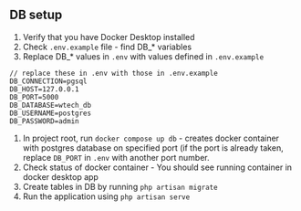## DB setup

1. Verify that you have Docker Desktop installed
2. Check `.env.example` file - find DB_* variables
3. Replace DB_* values in `.env` with values defined in `.env.example`

```
// replace these in .env with those in .env.example
DB_CONNECTION=pgsql
DB_HOST=127.0.0.1
DB_PORT=5000
DB_DATABASE=wtech_db
DB_USERNAME=postgres
DB_PASSWORD=admin
```

1. In project root, run `docker compose up db` - creates docker container with postgres database on specified port (if the port is already taken, replace `DB_PORT` in `.env`  with another port number.
2. Check status of docker container - You should see running container in docker desktop app
3. Create tables in DB by running `php artisan migrate`
4. Run the application using `php artisan serve`
